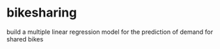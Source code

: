 # bikesharing
build a multiple linear regression model for the prediction of demand for shared bikes
